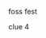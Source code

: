 foss fest











































































































clue 4

